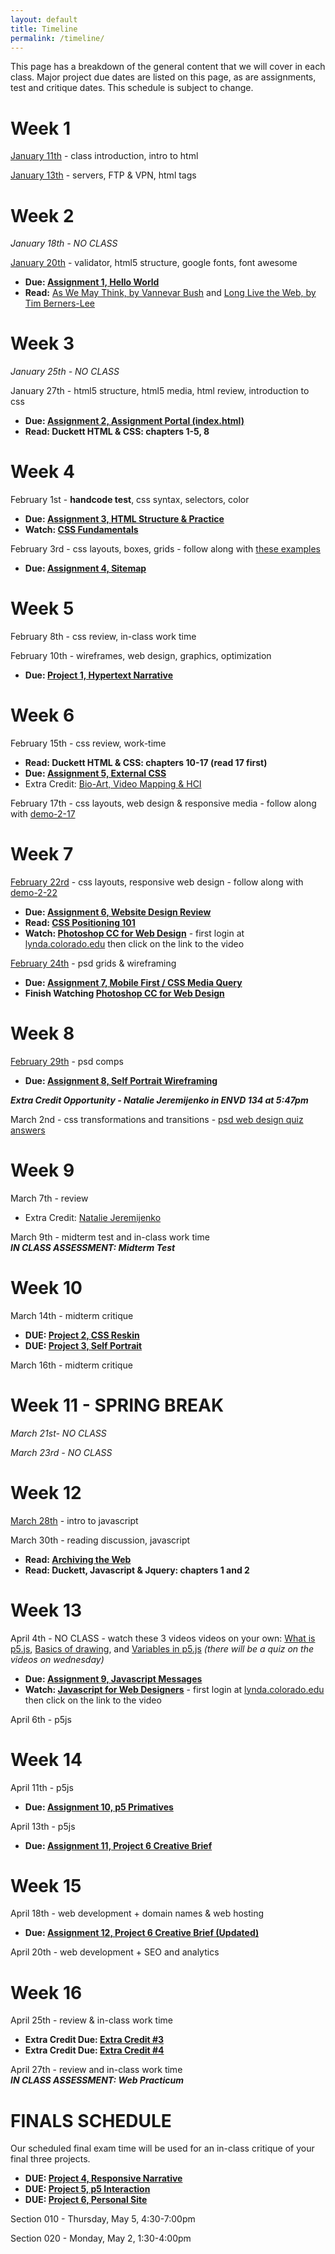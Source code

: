 ```yaml
---
layout: default
title: Timeline
permalink: /timeline/
---
```


This page has a breakdown of the general content that we will cover in each class. Major project due dates are listed on this page, as are assignments, test and critique dates. This schedule is subject to change. 

# Week 1
[January 11th](/web-spring-16/class-1) - class introduction, intro to html

[January 13th](/web-spring-16/class-2) - servers, FTP & VPN, html tags

# Week 2
*January 18th - NO CLASS*

[January 20th](/web-spring-16/class-3) - validator, html5 structure, google fonts, font awesome

+ **Due: [Assignment 1, Hello World](/web-spring-16/assignment-1)**
+ **Read:** [As We May Think, by Vannevar Bush](http://www.theatlantic.com/magazine/archive/1945/07/as-we-may-think/303881/) and [Long Live the Web, by Tim Berners-Lee](http://ariellehein.com/readings/Berners-Lee-Long-Live-The-Web.pdf)

# Week 3
*January 25th - NO CLASS*

January 27th - html5 structure, html5 media, html review, introduction to css

+ **Due: [Assignment 2, Assignment Portal (index.html)](/web-spring-16/assignment-2)**
+ **Read: Duckett HTML & CSS: chapters 1-5, 8**

# Week 4
February 1st - **handcode test**, css syntax, selectors, color

+ **Due: [Assignment 3, HTML Structure & Practice](/web-spring-16/assignment-3)**
+ **Watch: [CSS Fundamentals](http://www.lynda.com/Web-Interactive-CSS-tutorials/CSS-Fundamentals/80436-2.html)**

February 3rd - css layouts, boxes, grids - follow along with [these examples](https://github.com/coloringchaos/atls2200-examples)

+ **Due: [Assignment 4, Sitemap](/web-spring-16/assignment-4)**

# Week 5
February 8th - css review, in-class work time

February 10th - wireframes, web design, graphics, optimization

+ **Due: [Project 1, Hypertext Narrative](/web-spring-16/project-1)**

# Week 6
February 15th - css review, work-time

+ **Read: Duckett HTML & CSS: chapters 10-17 (read 17 first)**
+ **Due: [Assignment 5, External CSS](/web-spring-16/assignment-5)**
+ Extra Credit: [Bio-Art, Video Mapping & HCI](/web-spring-16/extracredit-1)

February 17th - css layouts, web design & responsive media - follow along with [demo-2-17](https://github.com/coloringchaos/atls2200-examples)

# Week 7
[February 22rd](/web-spring-16/css-positioning) - css layouts, responsive web design - follow along with [demo-2-22](https://github.com/coloringchaos/atls2200-examples)

+ **Due: [Assignment 6, Website Design Review](/web-spring-16/assignment-6)**
+ **Read: [CSS Positioning 101](http://alistapart.com/article/css-positioning-101)**
+ **Watch: [Photoshop CC for Web Design](http://www.lynda.com/Photoshop-tutorials/Photoshop-CC-Web-Design/145211-2.html)** - first login at [lynda.colorado.edu](http://lynda.colorado.edu/) then click on the link to the video

[February 24th](/web-spring-16/psd-wireframing) - psd grids & wireframing

+ **Due: [Assignment 7, Mobile First / CSS Media Query](/web-spring-16/assignment-7)**
+ **Finish Watching [Photoshop CC for Web Design](http://www.lynda.com/Photoshop-tutorials/Photoshop-CC-Web-Design/145211-2.html)**

# Week 8
[February 29th](/web-spring-16/psd-wireframing) - psd comps

+ **Due: [Assignment 8, Self Portrait Wireframing](/web-spring-16/assignment-8)**

***Extra Credit Opportunity - Natalie Jeremijenko in ENVD 134 at 5:47pm***

March 2nd - css transformations and transitions - [psd web design quiz answers](/web-spring-16/resources/psd-quiz-answers.pdf)

# Week 9
March 7th - review

+ Extra Credit: [Natalie Jeremijenko](/web-spring-16/extracredit-2)

March 9th - midterm test and in-class work time <br>
***IN CLASS ASSESSMENT: Midterm Test***

# Week 10

March 14th - midterm critique

+ **DUE: [Project 2, CSS Reskin](/web-spring-16/project-2)**
+ **DUE: [Project 3, Self Portrait](/web-spring-16/project-3)**

March 16th - midterm critique

# Week 11 - SPRING BREAK
*March 21st- NO CLASS*

*March 23rd - NO CLASS*

# Week 12
[March 28th](/web-spring-16/js-intro) - intro to javascript

March 30th - reading discussion, javascript

+ **Read: [Archiving the Web](http://www.newyorker.com/magazine/2015/01/26/cobweb)**
+ **Read: Duckett, Javascript & Jquery: chapters 1 and 2**

# Week 13
April 4th - NO CLASS - watch these 3 videos videos on your own: [What is p5.js](https://vimeo.com/channels/learningp5js/137979313), [Basics of drawing](https://vimeo.com/channels/learningp5js/137979314), and [Variables in p5.js](https://vimeo.com/channels/learningp5js/138327548) *(there will be a quiz on the videos on wednesday)*

<!-- April 4th - javascript, the document object model (DOM)
 -->
+ **Due: [Assignment 9, Javascript Messages](/web-spring-16/assignment-9)**
+ **Watch: [Javascript for Web Designers](https://www.lynda.com/JavaScript-tutorials/JavaScript-Web-Designers/144203-2.html)** - first login at [lynda.colorado.edu](http://lynda.colorado.edu/) then click on the link to the video

April 6th - p5js

<!-- + **Watch: [Shiffman Videos]()** -->

# Week 14
April 11th - p5js

+ **Due: [Assignment 10, p5 Primatives](/web-spring-16/assignment-10)**

April 13th - p5js

+ **Due: [Assignment 11, Project 6 Creative Brief](/web-spring-16/assignment-11)**

# Week 15
April 18th - web development + domain names & web hosting

+ **Due: [Assignment 12, Project 6 Creative Brief (Updated)](/web-spring-16/assignment-11)**

April 20th - web development + SEO and analytics

# Week 16
April 25th - review & in-class work time

+ **Extra Credit Due: [Extra Credit #3](/web-spring-16/extracredit-3)**
+ **Extra Credit Due: [Extra Credit #4](/web-spring-16/extracredit-4)**

April 27th - review and in-class work time<br>
***IN CLASS ASSESSMENT: Web Practicum***

# FINALS SCHEDULE

Our scheduled final exam time will be used for an in-class critique of your final three projects. 

+ **DUE: [Project 4, Responsive Narrative](/web-spring-16/project-4)**
+ **DUE: [Project 5, p5 Interaction ](/web-spring-16/project-5)**
+ **DUE: [Project 6, Personal Site](/web-spring-16/project-6)**

Section 010 - Thursday, May 5, 4:30-7:00pm

Section 020 - Monday, May 2, 1:30-4:00pm
